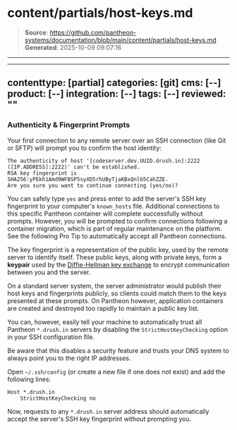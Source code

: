 # content/partials/host-keys.md

> **Source**: https://github.com/pantheon-systems/documentation/blob/main/content/partials/host-keys.md
> **Generated**: 2025-10-09 09:07:16

---

---
contenttype: [partial]
categories: [git]
cms: [--]
product: [--]
integration: [--]
tags: [--]
reviewed: ""
---

### Authenticity & Fingerprint Prompts

Your first connection to any remote server over an SSH connection (like Git or SFTP) will prompt you to confirm the host identity:

```none
The authenticity of host '[codeserver.dev.UUID.drush.in]:2222 ([IP.ADDRESS]:2222)' can't be established.
RSA key fingerprint is SHA256:yPEkh1Amd9WFBSP5syXD5rhUByTjaKBxQnlb5CahZZE.
Are you sure you want to continue connecting (yes/no)?
```

You can safely type `yes` and press enter to add the server's SSH key fingerprint to your computer's `known_hosts` file. Additional connections to this specific Pantheon container will complete successfully without prompts. However, you will be prompted to confirm connections following a container migration, which is part of regular maintenance on the platform. See the following Pro Tip to automatically accept all Pantheon connections.

<Accordion title="Pro Tip: Trust All Pantheon Hosts" id="host-keys" icon="lightbulb">

The key fingerprint is a representation of the public key, used by the remote server to identify itself. These public keys, along with private keys, form a **keypair** used by the [Diffie-Hellman key exchange](https://en.wikipedia.org/wiki/Diffie%E2%80%93Hellman_key_exchange) to encrypt communication between you and the server.

On a standard server system, the server administrator would publish their host keys and fingerprints publicly, so clients could match them to the keys presented at these prompts. On Pantheon however, application containers are created and destroyed too rapidly to maintain a public key list.

You can, however, easily tell your machine to automatically trust all Pantheon `*.drush.in` servers by disabling the `StrictHostKeyChecking` option in your SSH configuration file.

<Alert title="Warning" type="danger">

Be aware that this disables a security feature and trusts your DNS system to always point you to the right IP addresses.

</Alert>

Open `~/.ssh/config` (or create a new file if one does not exist) and add the following lines:

```none:title=~/.ssh/config
Host *.drush.in
    StrictHostKeyChecking no
```

Now, requests to any `*.drush.in` server address should automatically accept the server's SSH key fingerprint without prompting you.

</Accordion>
